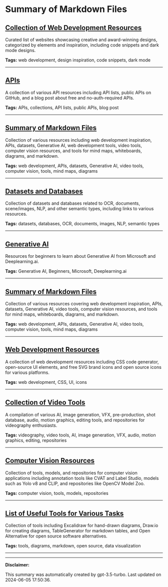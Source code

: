 # Summary of Markdown Files

## [Collection of Web Development Resources](./creative.md)

Curated list of websites showcasing creative and award-winning designs, categorized by elements and inspiration, including code snippets and dark mode designs.

**Tags:** web development, design inspiration, code snippets, dark mode

---

## [APIs](./api.md)

A collection of various API resources including API lists, public APIs on GitHub, and a blog post about free and no-auth-required APIs.

**Tags:** APIs, collections, API lists, public APIs, blog post

---

## [Summary of Markdown Files](./SUMMARY.md)

Collection of various resources including web development inspiration, APIs, datasets, Generative AI, web development tools, video tools, computer vision resources, and tools for mind maps, whiteboards, diagrams, and markdown.

**Tags:** web development, APIs, datasets, Generative AI, video tools, computer vision, tools, mind maps, diagrams

---

## [Datasets and Databases](./data.md)

Collection of datasets and databases related to OCR, documents, scene/images, NLP, and other semantic types, including links to various resources.

**Tags:** datasets, databases, OCR, documents, images, NLP, semantic types

---

## [Generative AI](./learning.md)

Resources for beginners to learn about Generative AI from Microsoft and Deeplearning.ai.

**Tags:** Generative AI, Beginners, Microsoft, Deeplearning.ai

---

## [Summary of Markdown Files](./README.md)

Collection of various resources covering web development inspiration, APIs, datasets, Generative AI, video tools, computer vision resources, and tools for mind maps, whiteboards, diagrams, and markdown.

**Tags:** web development, APIs, datasets, Generative AI, video tools, computer vision, tools, mind maps, diagrams

---

## [Web Development Resources](./web-development.md)

A collection of web development resources including CSS code generator, open-source UI elements, and free SVG brand icons and open source icons for various platforms.

**Tags:** web development, CSS, UI, icons

---

## [Collection of Video Tools](./videography.md)

A compilation of various AI, image generation, VFX, pre-production, shot database, audio, motion graphics, editing tools, and repositories for videography enthusiasts.

**Tags:** videography, video tools, AI, image generation, VFX, audio, motion graphics, editing, repositories

---

## [Computer Vision Resources](./computer-vision.md)

Collection of tools, models, and repositories for computer vision applications including annotation tools like CVAT and Label Studio, models such as Yolo v8 and CLIP, and repositories like OpenCV Model Zoo.

**Tags:** computer vision, tools, models, repositories

---

## [List of Useful Tools for Various Tasks](./tools.md)

Collection of tools including Excalidraw for hand-drawn diagrams, Draw.io for creating diagrams, TableGenerator for markdown tables, and Open Alternative for open source software alternatives.

**Tags:** tools, diagrams, markdown, open source, data visualization

---

---

**Disclaimer:**

This summary was automatically created by gpt-3.5-turbo. Last updated on 2024-06-05 17:50:36.
